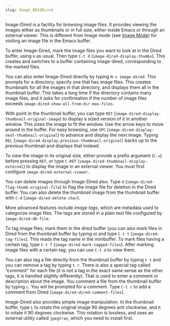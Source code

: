 ```yaml
---
slug: Image_002dDired
---
```


Image-Dired is a facility for browsing image files. It provides viewing the images either as thumbnails or in full size, either inside Emacs or through an external viewer. This is different from Image mode (see [Image Mode](Image-Mode)) for visiting an image file in the Emacs buffer.

To enter Image-Dired, mark the image files you want to look at in the Dired buffer, using `m` as usual. Then type `C-t d` (`image-dired-display-thumbs`). This creates and switches to a buffer containing image-dired, corresponding to the marked files.

You can also enter Image-Dired directly by typing `M-x image-dired`. This prompts for a directory; specify one that has image files. This creates thumbnails for all the images in that directory, and displays them all in the thumbnail buffer. This takes a long time if the directory contains many image files, and it asks for confirmation if the number of image files exceeds `image-dired-show-all-from-dir-max-files`.

With point in the thumbnail buffer, you can type `RET` (`image-dired-display-thumbnail-original-image`) to display a sized version of it in another window. This sizes the image to fit the window. Use the arrow keys to move around in the buffer. For easy browsing, use `SPC` (`image-dired-display-next-thumbnail-original`) to advance and display the next image. Typing `DEL` (`image-dired-display-previous-thumbnail-original`) backs up to the previous thumbnail and displays that instead.

To view the image in its original size, either provide a prefix argument (`C-u`) before pressing `RET`, or type `C-RET` (`image-dired-thumbnail-display-external`) to display the image in an external viewer. You must first configure `image-dired-external-viewer`.

You can delete images through Image-Dired also. Type `d` (`image-dired-flag-thumb-original-file`) to flag the image file for deletion in the Dired buffer. You can also delete the thumbnail image from the thumbnail buffer with `C-d` (`image-dired-delete-char`).

More advanced features include *image tags*, which are metadata used to categorize image files. The tags are stored in a plain text file configured by `image-dired-db-file`.

To tag image files, mark them in the dired buffer (you can also mark files in Dired from the thumbnail buffer by typing `m`) and type `C-t t` (`image-dired-tag-files`). This reads the tag name in the minibuffer. To mark files having a certain tag, type `C-t f` (`image-dired-mark-tagged-files`). After marking image files with a certain tag, you can use `C-t d` to view them.

You can also tag a file directly from the thumbnail buffer by typing `t t` and you can remove a tag by typing `t r`. There is also a special tag called “comment" for each file (it is not a tag in the exact same sense as the other tags, it is handled slightly differently). That is used to enter a comment or description about the image. You comment a file from the thumbnail buffer by typing `c`. You will be prompted for a comment. Type `C-t c` to add a comment from Dired (`image-dired-dired-comment-files`).

Image-Dired also provides simple image manipulation. In the thumbnail buffer, type `L` to rotate the original image 90 degrees anti clockwise, and `R` to rotate it 90 degrees clockwise. This rotation is lossless, and uses an external utility called `jpegtran`, which you need to install first.
